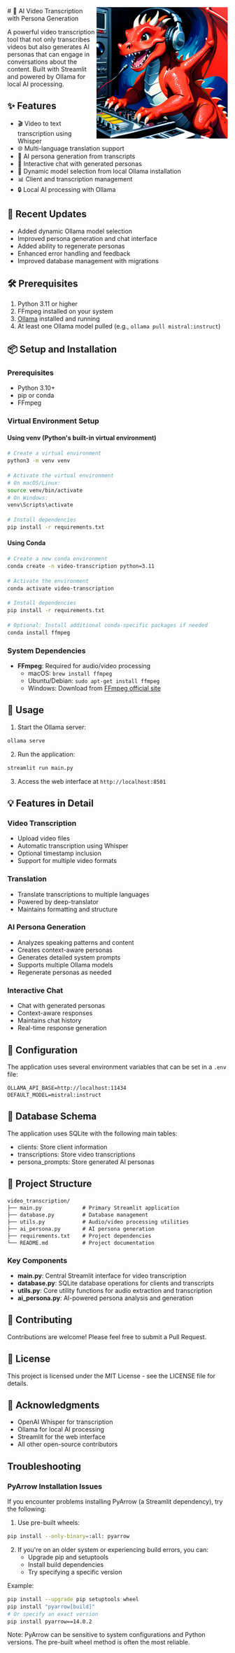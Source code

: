<img src="https://github.com/marc-shade/VIdeo-Transcription/blob/main/assets/dragon.png" align="right" style="max-width: 300px;" />
# 🎥 AI Video Transcription with Persona Generation

A powerful video transcription tool that not only transcribes videos but also generates AI personas that can engage in conversations about the content. Built with Streamlit and powered by Ollama for local AI processing.

## ✨ Features

- 🎬 Video to text transcription using Whisper
- 🌐 Multi-language translation support
- 🤖 AI persona generation from transcripts
- 💬 Interactive chat with generated personas
- 🔄 Dynamic model selection from local Ollama installation
- 📊 Client and transcription management
- 🔒 Local AI processing with Ollama

## 🚀 Recent Updates

- Added dynamic Ollama model selection
- Improved persona generation and chat interface
- Added ability to regenerate personas
- Enhanced error handling and feedback
- Improved database management with migrations

## 🛠️ Prerequisites

1. Python 3.11 or higher
2. FFmpeg installed on your system
3. [Ollama](https://ollama.ai/) installed and running
4. At least one Ollama model pulled (e.g., `ollama pull mistral:instruct`)

## 📦 Setup and Installation

### Prerequisites
- Python 3.10+
- pip or conda
- FFmpeg

### Virtual Environment Setup

#### Using venv (Python's built-in virtual environment)
```bash
# Create a virtual environment
python3 -m venv venv

# Activate the virtual environment
# On macOS/Linux:
source venv/bin/activate
# On Windows:
venv\Scripts\activate

# Install dependencies
pip install -r requirements.txt
```

#### Using Conda
```bash
# Create a new conda environment
conda create -n video-transcription python=3.11

# Activate the environment
conda activate video-transcription

# Install dependencies
pip install -r requirements.txt

# Optional: Install additional conda-specific packages if needed
conda install ffmpeg
```

### System Dependencies
- **FFmpeg**: Required for audio/video processing
  - macOS: `brew install ffmpeg`
  - Ubuntu/Debian: `sudo apt-get install ffmpeg`
  - Windows: Download from [FFmpeg official site](https://ffmpeg.org/download.html)

## 🚀 Usage

1. Start the Ollama server:
```bash
ollama serve
```

2. Run the application:
```bash
streamlit run main.py
```

3. Access the web interface at `http://localhost:8501`

## 💡 Features in Detail

### Video Transcription
- Upload video files
- Automatic transcription using Whisper
- Optional timestamp inclusion
- Support for multiple video formats

### Translation
- Translate transcriptions to multiple languages
- Powered by deep-translator
- Maintains formatting and structure

### AI Persona Generation
- Analyzes speaking patterns and content
- Creates context-aware personas
- Generates detailed system prompts
- Supports multiple Ollama models
- Regenerate personas as needed

### Interactive Chat
- Chat with generated personas
- Context-aware responses
- Maintains chat history
- Real-time response generation

## 🔧 Configuration

The application uses several environment variables that can be set in a `.env` file:

```env
OLLAMA_API_BASE=http://localhost:11434
DEFAULT_MODEL=mistral:instruct
```

## 📝 Database Schema

The application uses SQLite with the following main tables:
- clients: Store client information
- transcriptions: Store video transcriptions
- persona_prompts: Store generated AI personas

## 📁 Project Structure

```
video_transcription/
├── main.py             # Primary Streamlit application
├── database.py         # Database management
├── utils.py            # Audio/video processing utilities
├── ai_persona.py       # AI persona generation
├── requirements.txt    # Project dependencies
└── README.md           # Project documentation
```

### Key Components
- **main.py**: Central Streamlit interface for video transcription
- **database.py**: SQLite database operations for clients and transcripts
- **utils.py**: Core utility functions for audio extraction and transcription
- **ai_persona.py**: AI-powered persona analysis and generation

## 🤝 Contributing

Contributions are welcome! Please feel free to submit a Pull Request.

## 📄 License

This project is licensed under the MIT License - see the LICENSE file for details.

## 🙏 Acknowledgments

- OpenAI Whisper for transcription
- Ollama for local AI processing
- Streamlit for the web interface
- All other open-source contributors

## Troubleshooting

### PyArrow Installation Issues

If you encounter problems installing PyArrow (a Streamlit dependency), try the following:

1. Use pre-built wheels:
```bash
pip install --only-binary=:all: pyarrow
```

2. If you're on an older system or experiencing build errors, you can:
   - Upgrade pip and setuptools
   - Install build dependencies
   - Try specifying a specific version

Example:
```bash
pip install --upgrade pip setuptools wheel
pip install "pyarrow[build]"
# Or specify an exact version
pip install pyarrow==14.0.2
```

Note: PyArrow can be sensitive to system configurations and Python versions. The pre-built wheel method is often the most reliable.
